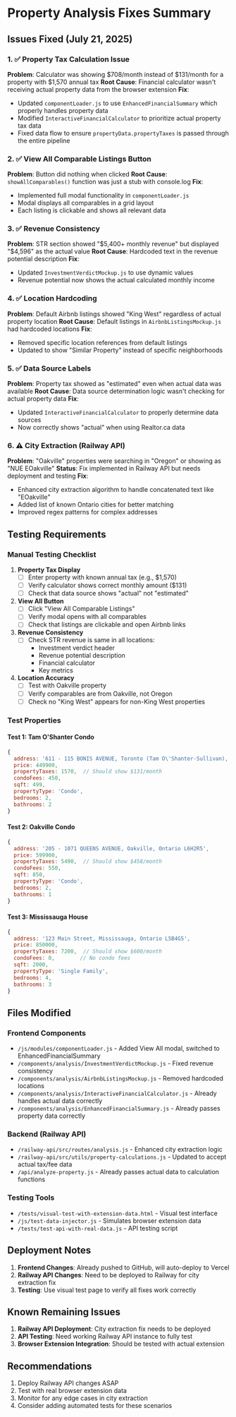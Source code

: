 # Property Analysis Fixes Summary

## Issues Fixed (July 21, 2025)

### 1. ✅ Property Tax Calculation Issue
**Problem**: Calculator was showing $708/month instead of $131/month for a property with $1,570 annual tax
**Root Cause**: Financial calculator wasn't receiving actual property data from the browser extension
**Fix**: 
- Updated `componentLoader.js` to use `EnhancedFinancialSummary` which properly handles property data
- Modified `InteractiveFinancialCalculator` to prioritize actual property tax data
- Fixed data flow to ensure `propertyData.propertyTaxes` is passed through the entire pipeline

### 2. ✅ View All Comparable Listings Button
**Problem**: Button did nothing when clicked
**Root Cause**: `showAllComparables()` function was just a stub with console.log
**Fix**: 
- Implemented full modal functionality in `componentLoader.js`
- Modal displays all comparables in a grid layout
- Each listing is clickable and shows all relevant data

### 3. ✅ Revenue Consistency
**Problem**: STR section showed "$5,400+ monthly revenue" but displayed "$4,596" as the actual value
**Root Cause**: Hardcoded text in the revenue potential description
**Fix**: 
- Updated `InvestmentVerdictMockup.js` to use dynamic values
- Revenue potential now shows the actual calculated monthly income

### 4. ✅ Location Hardcoding
**Problem**: Default Airbnb listings showed "King West" regardless of actual property location
**Root Cause**: Default listings in `AirbnbListingsMockup.js` had hardcoded locations
**Fix**: 
- Removed specific location references from default listings
- Updated to show "Similar Property" instead of specific neighborhoods

### 5. ✅ Data Source Labels
**Problem**: Property tax showed as "estimated" even when actual data was available
**Root Cause**: Data source determination logic wasn't checking for actual property data
**Fix**: 
- Updated `InteractiveFinancialCalculator` to properly determine data sources
- Now correctly shows "actual" when using Realtor.ca data

### 6. ⚠️ City Extraction (Railway API)
**Problem**: "Oakville" properties were searching in "Oregon" or showing as "NUE EOakville"
**Status**: Fix implemented in Railway API but needs deployment and testing
**Fix**: 
- Enhanced city extraction algorithm to handle concatenated text like "EOakville"
- Added list of known Ontario cities for better matching
- Improved regex patterns for complex addresses

## Testing Requirements

### Manual Testing Checklist
1. **Property Tax Display**
   - [ ] Enter property with known annual tax (e.g., $1,570)
   - [ ] Verify calculator shows correct monthly amount ($131)
   - [ ] Check that data source shows "actual" not "estimated"

2. **View All Button**
   - [ ] Click "View All Comparable Listings"
   - [ ] Verify modal opens with all comparables
   - [ ] Check that listings are clickable and open Airbnb links

3. **Revenue Consistency**
   - [ ] Check STR revenue is same in all locations:
     - Investment verdict header
     - Revenue potential description
     - Financial calculator
     - Key metrics

4. **Location Accuracy**
   - [ ] Test with Oakville property
   - [ ] Verify comparables are from Oakville, not Oregon
   - [ ] Check no "King West" appears for non-King West properties

### Test Properties

#### Test 1: Tam O'Shanter Condo
```javascript
{
  address: '611 - 115 BONIS AVENUE, Toronto (Tam O\'Shanter-Sullivan), Ontario M1T3S4',
  price: 449900,
  propertyTaxes: 1570,  // Should show $131/month
  condoFees: 450,
  sqft: 499,
  propertyType: 'Condo',
  bedrooms: 2,
  bathrooms: 2
}
```

#### Test 2: Oakville Condo
```javascript
{
  address: '205 - 1071 QUEENS AVENUE, Oakville, Ontario L6H2R5',
  price: 599900,
  propertyTaxes: 5490,  // Should show $458/month
  condoFees: 550,
  sqft: 850,
  propertyType: 'Condo',
  bedrooms: 2,
  bathrooms: 1
}
```

#### Test 3: Mississauga House
```javascript
{
  address: '123 Main Street, Mississauga, Ontario L5B4G5',
  price: 850000,
  propertyTaxes: 7200,  // Should show $600/month
  condoFees: 0,        // No condo fees
  sqft: 2000,
  propertyType: 'Single Family',
  bedrooms: 4,
  bathrooms: 3
}
```

## Files Modified

### Frontend Components
- `/js/modules/componentLoader.js` - Added View All modal, switched to EnhancedFinancialSummary
- `/components/analysis/InvestmentVerdictMockup.js` - Fixed revenue consistency
- `/components/analysis/AirbnbListingsMockup.js` - Removed hardcoded locations
- `/components/analysis/InteractiveFinancialCalculator.js` - Already handles actual data correctly
- `/components/analysis/EnhancedFinancialSummary.js` - Already passes property data correctly

### Backend (Railway API)
- `/railway-api/src/routes/analysis.js` - Enhanced city extraction logic
- `/railway-api/src/utils/property-calculations.js` - Updated to accept actual tax/fee data
- `/api/analyze-property.js` - Already passes actual data to calculation functions

### Testing Tools
- `/tests/visual-test-with-extension-data.html` - Visual test interface
- `/js/test-data-injector.js` - Simulates browser extension data
- `/tests/test-api-with-real-data.js` - API testing script

## Deployment Notes

1. **Frontend Changes**: Already pushed to GitHub, will auto-deploy to Vercel
2. **Railway API Changes**: Need to be deployed to Railway for city extraction fix
3. **Testing**: Use visual test page to verify all fixes work correctly

## Known Remaining Issues

1. **Railway API Deployment**: City extraction fix needs to be deployed
2. **API Testing**: Need working Railway API instance to fully test
3. **Browser Extension Integration**: Should be tested with actual extension

## Recommendations

1. Deploy Railway API changes ASAP
2. Test with real browser extension data
3. Monitor for any edge cases in city extraction
4. Consider adding automated tests for these scenarios